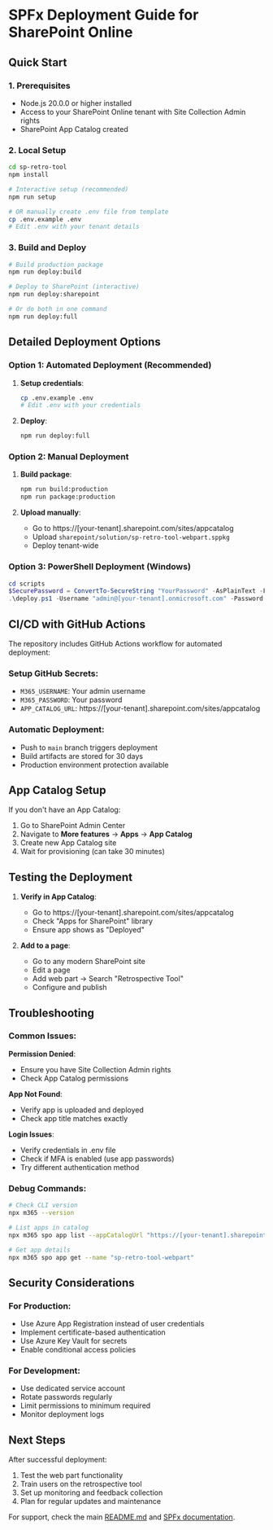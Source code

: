 # SPFx Deployment Guide for SharePoint Online

## Quick Start

### 1. Prerequisites
- Node.js 20.0.0 or higher installed
- Access to your SharePoint Online tenant with Site Collection Admin rights
- SharePoint App Catalog created

### 2. Local Setup
```bash
cd sp-retro-tool
npm install

# Interactive setup (recommended)
npm run setup

# OR manually create .env file from template
cp .env.example .env
# Edit .env with your tenant details
```

### 3. Build and Deploy
```bash
# Build production package
npm run deploy:build

# Deploy to SharePoint (interactive)
npm run deploy:sharepoint

# Or do both in one command
npm run deploy:full
```

## Detailed Deployment Options

### Option 1: Automated Deployment (Recommended)

1. **Setup credentials**:
   ```bash
   cp .env.example .env
   # Edit .env with your credentials
   ```

2. **Deploy**:
   ```bash
   npm run deploy:full
   ```

### Option 2: Manual Deployment

1. **Build package**:
   ```bash
   npm run build:production
   npm run package:production
   ```

2. **Upload manually**:
   - Go to https://[your-tenant].sharepoint.com/sites/appcatalog
   - Upload `sharepoint/solution/sp-retro-tool-webpart.sppkg`
   - Deploy tenant-wide

### Option 3: PowerShell Deployment (Windows)

```powershell
cd scripts
$SecurePassword = ConvertTo-SecureString "YourPassword" -AsPlainText -Force
.\deploy.ps1 -Username "admin@[your-tenant].onmicrosoft.com" -Password $SecurePassword
```

## CI/CD with GitHub Actions

The repository includes GitHub Actions workflow for automated deployment:

### Setup GitHub Secrets:
- `M365_USERNAME`: Your admin username
- `M365_PASSWORD`: Your password  
- `APP_CATALOG_URL`: https://[your-tenant].sharepoint.com/sites/appcatalog

### Automatic Deployment:
- Push to `main` branch triggers deployment
- Build artifacts are stored for 30 days
- Production environment protection available

## App Catalog Setup

If you don't have an App Catalog:

1. Go to SharePoint Admin Center
2. Navigate to **More features** → **Apps** → **App Catalog**
3. Create new App Catalog site
4. Wait for provisioning (can take 30 minutes)

## Testing the Deployment

1. **Verify in App Catalog**:
   - Go to https://[your-tenant].sharepoint.com/sites/appcatalog
   - Check "Apps for SharePoint" library
   - Ensure app shows as "Deployed"

2. **Add to a page**:
   - Go to any modern SharePoint site
   - Edit a page
   - Add web part → Search "Retrospective Tool"
   - Configure and publish

## Troubleshooting

### Common Issues:

**Permission Denied**:
- Ensure you have Site Collection Admin rights
- Check App Catalog permissions

**App Not Found**:
- Verify app is uploaded and deployed
- Check app title matches exactly

**Login Issues**:
- Verify credentials in .env file
- Check if MFA is enabled (use app passwords)
- Try different authentication method

### Debug Commands:

```bash
# Check CLI version
npx m365 --version

# List apps in catalog
npx m365 spo app list --appCatalogUrl "https://[your-tenant].sharepoint.com/sites/appcatalog"

# Get app details
npx m365 spo app get --name "sp-retro-tool-webpart"
```

## Security Considerations

### For Production:
- Use Azure App Registration instead of user credentials
- Implement certificate-based authentication
- Use Azure Key Vault for secrets
- Enable conditional access policies

### For Development:
- Use dedicated service account
- Rotate passwords regularly
- Limit permissions to minimum required
- Monitor deployment logs

## Next Steps

After successful deployment:
1. Test the web part functionality
2. Train users on the retrospective tool
3. Set up monitoring and feedback collection
4. Plan for regular updates and maintenance

For support, check the main [README.md](../README.md) and [SPFx documentation](../SPFx-DEPLOYMENT.md).
